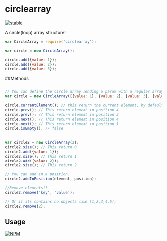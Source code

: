 # circlearray

[![stable](http://badges.github.io/stability-badges/dist/stable.svg)](http://github.com/badges/stability-badges)

A circle(loop) array structure!

```js
var CircleArray = require('circlearray');

var circle = new CircleArray();

circle.add({value: 1});
circle.add({value: 2});
circle.add({value: 3});

```

##Methods
```js

// You can define the circle array sending a param with a regular array. 
var circle = new CircleArray([{value: 1}, {value: 2}, {value: 3}, {value: 4}]);

circle.currentElement(); // this return the current element, by default is the element in the position 0
circle.prev(); // This return element in position 4
circle.prev(); // This return element in position 3
circle.next(); // This return element in position 4
circle.next(); // This return element in position 1
circle.isEmpty(); // false
  
  
var circle2 = new CircleArray(2);
circle2.size(); // This return 0
circle2.add({value: 1});
circle2.size(); // This return 1
circle2.add({value: 2});
circle2.size(); // This return 2

// You can add in a position.
circle2.addInPosition(element, position);

//Remove elements!!
circle2.remove('key', 'value');

// Or if its contains no objects like [1,2,3,4,5];
circle2.remove(2);

```
## Usage

[![NPM](https://nodei.co/npm/circlearray.png)](https://www.npmjs.com/package/circlearray)
